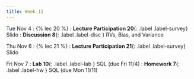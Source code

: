 ```yaml
---
title: Week 11
---
```


Tue Nov 4
: {% lec 20 %}
    <!-- : [Note 19](https://ds100.org/course-notes/inference_causality/inference_causality.html) -->
: **Lecture Participation 20**{: .label .label-survey} Slido
: **Discussion 8**{: .label .label-disc } RVs, Bias, and Variance

Thu Nov 6
: {% lec 21 %}
    <!-- : [Note 20](https://ds100.org/course-notes/sql_I/sql_I.html) -->
: **Lecture Participation 21**{: .label .label-survey} Slido

Fri Nov 7
: **Lab 10**{: .label .label-lab } SQL (due Fri 11/4)
: **Homework 7**{: .label .label-hw } SQL (due Mon 11/11)